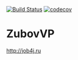 [![Build Status](https://travis-ci.org/ZubovVP/Job4j.svg?branch=master)](https://travis-ci.org/ZubovVP/Job4j)
[![codecov](https://codecov.io/gh/ZubovVP/Job4j/branch/master/graph/badge.svg)](https://codecov.io/gh/ZubovVP/Job4j)

# ZubovVP
http://job4j.ru